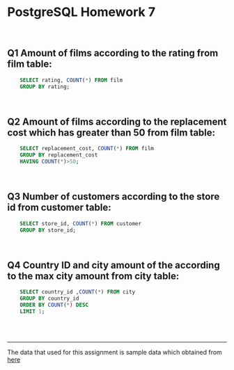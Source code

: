 # PostgreSQL Homework 7 

<br>

## Q1 Amount of films according to the rating from film table:
```sql
    SELECT rating, COUNT(*) FROM film
    GROUP BY rating;
```

<br>

## Q2 Amount of films according to the replacement cost which has greater than 50 from film table:
```sql
    SELECT replacement_cost, COUNT(*) FROM film
    GROUP BY replacement_cost
    HAVING COUNT(*)>50;
```

<br>

## Q3 Number of customers according to the store id from customer table:
```sql
    SELECT store_id, COUNT(*) FROM customer
    GROUP BY store_id;
```

<br>

## Q4 Country ID and city amount of the according to the max city amount from city table:
```sql
    SELECT country_id ,COUNT(*) FROM city
    GROUP BY country_id
    ORDER BY COUNT(*) DESC
    LIMIT 1;
```


<br><br>

---

The data that used for this assignment is sample data which obtained from 
[here](https://www.postgresqltutorial.com/postgresql-sample-database/)
